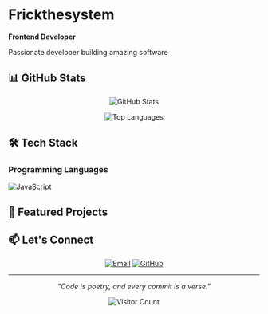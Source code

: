 # Frickthesystem

**Frontend Developer**

Passionate developer building amazing software

## 📊 GitHub Stats

<div align="center">

![GitHub Stats](https://github-readme-stats.vercel.app/api?username=Frickthesystem&show_icons=true&theme=radical)

![Top Languages](https://github-readme-stats.vercel.app/api/top-langs/?username=Frickthesystem&layout=compact&theme=radical)

</div>

## 🛠️ Tech Stack

### Programming Languages
![JavaScript](https://img.shields.io/badge/-JavaScript-05122A?style=flat&logo=javascript) 

## 🚀 Featured Projects

## 📫 Let's Connect

<div align="center">

[![Email](https://img.shields.io/badge/-Email-red?style=for-the-badge&logo=gmail&logoColor=white)](mailto:kushagrasikka@gmail.com) [![GitHub](https://img.shields.io/badge/-GitHub-black?style=for-the-badge&logo=github&logoColor=white)](https://github.com/Frickthesystem) 

</div>

---

<div align="center">

*"Code is poetry, and every commit is a verse."*

![Visitor Count](https://visitor-badge.laobi.icu/badge?page_id=Frickthesystem.Frickthesystem)

</div>
